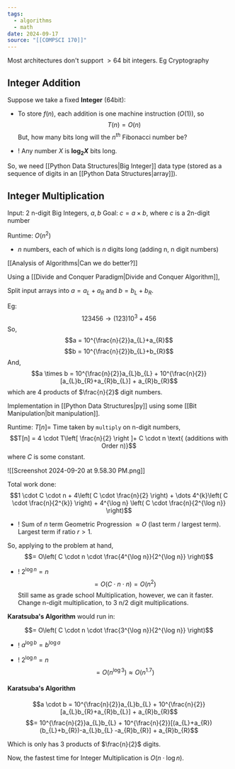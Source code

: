 ```yaml
---
tags:
  - algorithms
  - math
date: 2024-09-17
source: "[[COMPSCI 170]]"
---
```

Most architectures don't support $>64$ bit integers. Eg Cryptography

## Integer Addition

Suppose we take a fixed __Integer__ ($64$bit):
- To store $f(n)$, each addition is one machine instruction ($O(1)$), so
$$T(n) = O(n)$$
But, how many bits long will the $n^{th}$ Fibonacci number be?

- ! Any number $X$ is __$\log _{2} X$__ bits long. 

So, we need [[Python Data Structures|Big Integer]] data type (stored as a sequence of digits in an [[Python Data Structures|array]]).


## Integer Multiplication

Input: 2 n-digit Big Integers, $a, b$ 
Goal: $c = a \times b$, where $c$ is a 2n-digit number

Runtime: $O(n^{2})$
- $n$ numbers, each of which is $n$ digits long (adding n, n digit numbers)

[[Analysis of Algorithms|Can we do better?]]

Using a [[Divide and Conquer Paradigm|Divide and Conquer Algorithm]],

Split input arrays into $a = a_{L} + a_{R}$ and $b = b_{L} + b_{R}$.

Eg: $$123456 \rightarrow (123)10^{3}+456$$
So, $$a = 10^{\frac{n}{2}}a_{L}+a_{R}$$$$b = 10^{\frac{n}{2}}b_{L}+b_{R}$$
And, $$a \times b = 10^{\frac{n}{2}}a_{L}b_{L} + 10^{\frac{n}{2}}[a_{L}b_{R}+a_{R}b_{L}] + a_{R}b_{R}$$
which are $4$ products of $\frac{n}{2}$ digit numbers.

Implementation in [[Python Data Structures|py]] using some [[Bit Manipulation|bit manipulation]].

Runtime: $T[n]  =$ Time taken by `multiply` on n-digit numbers,
$$T[n] = 4 \cdot T\left[ \frac{n}{2} \right ]+ C \cdot n \text{ (additions with Order n)}$$
where $C$ is some constant.

![[Screenshot 2024-09-20 at 9.58.30 PM.png]]

Total work done: $$1 \cdot C \cdot n + 4\left( C \cdot \frac{n}{2} \right) + \dots 4^{k}\left( C \cdot \frac{n}{2^{k}} \right) + 4^{\log n} \left( C \cdot \frac{n}{2^{\log n}} \right)$$
- ! Sum of $n$ term Geometric Progression $\approx O \text{ (last term / largest term)}$. Largest term if ratio $r \gt 1$.


So, applying to the problem at hand,$$= O\left( C \cdot n \cdot \frac{4^{\log n}}{2^{\log n}} \right)$$
- ! $2^{\log n} = n$
$$ = O(C \cdot n \cdot n) = O(n^{2})$$
Still same as grade school Multiplication, however, we can it faster. Change n-digit multiplication, to 3 n/2 digit multiplications. 

__Karatsuba's Algorithm__ would run in:

$$= O\left( C \cdot n \cdot \frac{3^{\log n}}{2^{\log n}} \right)$$
- ! $a^{\log b} = b^{\log a}$

- ! $2^{\log n} = n$
$$= O(n^{\log 3}) \approx O(n^{1.7})$$
#### Karatsuba's Algorithm

$$a \cdot b = 10^{\frac{n}{2}}a_{L}b_{L} + 10^{\frac{n}{2}}[a_{L}b_{R}+a_{R}b_{L}] + a_{R}b_{R}$$
$$= 10^{\frac{n}{2}}a_{L}b_{L} + 10^{\frac{n}{2}}[(a_{L}+a_{R})(b_{L}+b_{R})-a_{L}b_{L} -a_{R}b_{R}] + a_{R}b_{R}$$

Which is only has 3 products of $\frac{n}{2}$ digits.

Now, the fastest time for Integer Multiplication is $O(n \cdot \log n)$.




